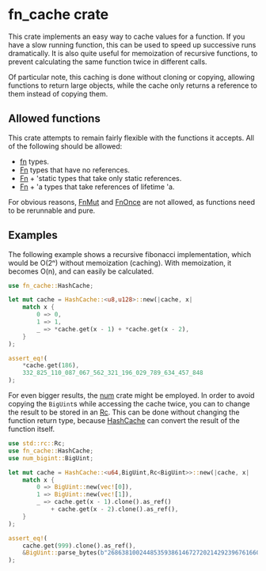 # fn_cache crate

This crate implements an easy way to cache values for
a function. If you have a slow running function, this
can be used to speed up successive runs dramatically.
It is also quite useful for memoization of recursive
functions, to prevent calculating the same function
twice in different calls.

Of particular note, this caching is done without
cloning or copying, allowing functions to return
large objects, while the cache only returns a reference
to them instead of copying them.

## Allowed functions
This crate attempts to remain fairly flexible with
the functions it accepts. All of the following should
be allowed:
  * [fn][fn primitive] types.
  * [Fn] types that have no references.
  * [Fn] + 'static types that take only static references.
  * [Fn] + 'a types that take references of lifetime 'a.

For obvious reasons, [FnMut] and [FnOnce] are not allowed,
as functions need to be rerunnable and pure.

## Examples
The following example shows a recursive fibonacci
implementation, which would be O(2ⁿ) without
memoization (caching). With memoization, it becomes
O(n), and can easily be calculated.

```rust
use fn_cache::HashCache;

let mut cache = HashCache::<u8,u128>::new(|cache, x|
    match x {
        0 => 0,
        1 => 1,
        _ => *cache.get(x - 1) + *cache.get(x - 2),
    }
);

assert_eq!(
    *cache.get(186),
    332_825_110_087_067_562_321_196_029_789_634_457_848
);
```

For even bigger results, the [num] crate might be employed.
In order to avoid copying the `BigUint`s while accessing the
cache twice, you can to change the result to be stored in an
[Rc]. This can be done without changing the function return
type, because [HashCache] can convert the result of the
function itself.

```rust
use std::rc::Rc;
use fn_cache::HashCache;
use num_bigint::BigUint;

let mut cache = HashCache::<u64,BigUint,Rc<BigUint>>::new(|cache, x|
    match x {
        0 => BigUint::new(vec![0]),
        1 => BigUint::new(vec![1]),
        _ => cache.get(x - 1).clone().as_ref()
            + cache.get(x - 2).clone().as_ref(),
    }
);

assert_eq!(
    cache.get(999).clone().as_ref(),
    &BigUint::parse_bytes(b"26863810024485359386146727202142923967616609318986952340123175997617981700247881689338369654483356564191827856161443356312976673642210350324634850410377680367334151172899169723197082763985615764450078474174626", 10).unwrap()
);
```

[fn primitive]: https://doc.rust-lang.org/std/primitive.fn.html
[Fn]: https://doc.rust-lang.org/std/ops/trait.Fn.html
[FnMut]: https://doc.rust-lang.org/std/ops/trait.FnMut.html
[FnOnce]: https://doc.rust-lang.org/std/ops/trait.FnOnce.html
[HashCache]: struct.HashCache.html
[Rc]: https://doc.rust-lang.org/std/rc/struct.Rc.html
[num]: https://docs.rs/num/
